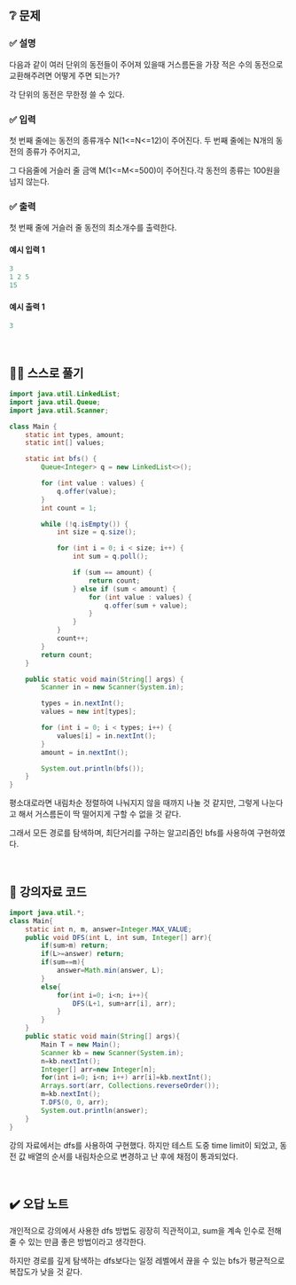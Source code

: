 ## ❔ 문제
### ✅ 설명
다음과 같이 여러 단위의 동전들이 주어져 있을때 거스름돈을 가장 적은 수의 동전으로 교환해주려면 어떻게 주면 되는가?

각 단위의 동전은 무한정 쓸 수 있다.

### ✅ 입력
첫 번째 줄에는 동전의 종류개수 N(1<=N<=12)이 주어진다. 두 번째 줄에는 N개의 동전의 종류가 주어지고,

그 다음줄에 거슬러 줄 금액 M(1<=M<=500)이 주어진다.각 동전의 종류는 100원을 넘지 않는다.

### ✅ 출력
첫 번째 줄에 거슬러 줄 동전의 최소개수를 출력한다.

#### 예시 입력 1
``` java
3
1 2 5
15
```

#### 예시 출력 1
``` java
3
```

<br>

## ✍🏻 스스로 풀기

``` java
import java.util.LinkedList;
import java.util.Queue;
import java.util.Scanner;

class Main {
	static int types, amount;
	static int[] values;

	static int bfs() {
		Queue<Integer> q = new LinkedList<>();

		for (int value : values) {
			q.offer(value);
		}
		int count = 1;

		while (!q.isEmpty()) {
			int size = q.size();

			for (int i = 0; i < size; i++) {
				int sum = q.poll();

				if (sum == amount) {
					return count;
				} else if (sum < amount) {
					for (int value : values) {
						q.offer(sum + value);
					}
				}
			}
			count++;
		}
		return count;
	}

	public static void main(String[] args) {
		Scanner in = new Scanner(System.in);

		types = in.nextInt();
		values = new int[types];

		for (int i = 0; i < types; i++) {
			values[i] = in.nextInt();
		}
		amount = in.nextInt();

		System.out.println(bfs());
	}
}
```

평소대로라면 내림차순 정렬하여 나눠지지 않을 때까지 나눌 것 같지만, 그렇게 나눈다고 해서 거스름돈이 딱 떨어지게 구할 수 없을 것 같다.

그래서 모든 경로를 탐색하며, 최단거리를 구하는 알고리즘인 bfs를 사용하여 구현하였다.

<br>

## 📖 강의자료 코드

``` java
import java.util.*;
class Main{
	static int n, m, answer=Integer.MAX_VALUE;
	public void DFS(int L, int sum, Integer[] arr){
		if(sum>m) return;
		if(L>=answer) return;
		if(sum==m){
			answer=Math.min(answer, L);
		}
		else{
			for(int i=0; i<n; i++){
				DFS(L+1, sum+arr[i], arr);
			}
		}	
	}
	public static void main(String[] args){
		Main T = new Main();
		Scanner kb = new Scanner(System.in);
		n=kb.nextInt();
		Integer[] arr=new Integer[n];
		for(int i=0; i<n; i++) arr[i]=kb.nextInt();
		Arrays.sort(arr, Collections.reverseOrder());
		m=kb.nextInt();
		T.DFS(0, 0, arr);
		System.out.println(answer);
	}
}
```

강의 자료에서는 dfs를 사용하여 구현했다. 하지만 테스트 도중 time limit이 되었고, 동전 값 배열의 순서를 내림차순으로 변경하고 난 후에 채점이 통과되었다.

<br>

## ✔️ 오답 노트

개인적으로 강의에서 사용한 dfs 방법도 굉장히 직관적이고, sum을 계속 인수로 전해줄 수 있는 만큼 좋은 방법이라고 생각한다.

하지만 경로를 깊게 탐색하는 dfs보다는 일정 레벨에서 끊을 수 있는 bfs가 평균적으로 복잡도가 낮을 것 같다.
